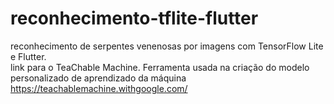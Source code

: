 # reconhecimento-tflite-flutter
reconhecimento de serpentes venenosas por imagens com TensorFlow Lite e Flutter.                                                            
link para o TeaChable Machine. Ferramenta usada na criação do modelo personalizado de aprendizado da máquina https://teachablemachine.withgoogle.com/
